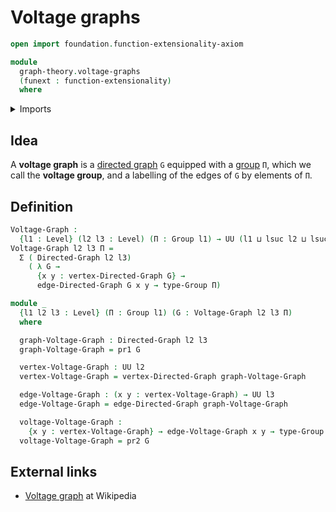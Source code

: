 # Voltage graphs

```agda
open import foundation.function-extensionality-axiom

module
  graph-theory.voltage-graphs
  (funext : function-extensionality)
  where
```

<details><summary>Imports</summary>

```agda
open import foundation.dependent-pair-types
open import foundation.universe-levels

open import graph-theory.directed-graphs funext

open import group-theory.groups funext
```

</details>

## Idea

A **voltage graph** is a [directed graph](graph-theory.directed-graphs.md) `G`
equipped with a [group](group-theory.groups.md) `Π`, which we call the **voltage
group**, and a labelling of the edges of `G` by elements of `Π`.

## Definition

```agda
Voltage-Graph :
  {l1 : Level} (l2 l3 : Level) (Π : Group l1) → UU (l1 ⊔ lsuc l2 ⊔ lsuc l3)
Voltage-Graph l2 l3 Π =
  Σ ( Directed-Graph l2 l3)
    ( λ G →
      {x y : vertex-Directed-Graph G} →
      edge-Directed-Graph G x y → type-Group Π)

module _
  {l1 l2 l3 : Level} (Π : Group l1) (G : Voltage-Graph l2 l3 Π)
  where

  graph-Voltage-Graph : Directed-Graph l2 l3
  graph-Voltage-Graph = pr1 G

  vertex-Voltage-Graph : UU l2
  vertex-Voltage-Graph = vertex-Directed-Graph graph-Voltage-Graph

  edge-Voltage-Graph : (x y : vertex-Voltage-Graph) → UU l3
  edge-Voltage-Graph = edge-Directed-Graph graph-Voltage-Graph

  voltage-Voltage-Graph :
    {x y : vertex-Voltage-Graph} → edge-Voltage-Graph x y → type-Group Π
  voltage-Voltage-Graph = pr2 G
```

## External links

- [Voltage graph](https://en.wikipedia.org/wiki/Voltage_graph) at Wikipedia
